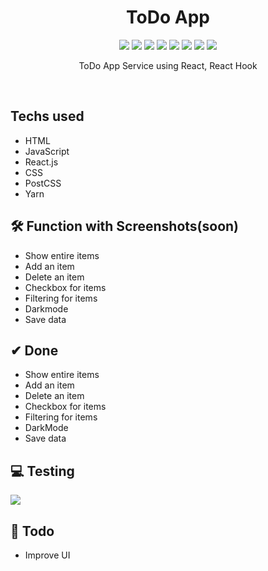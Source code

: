 <h1 align="center"> ToDo App </h1>

<p align="center">
  
  <img src="https://img.shields.io/badge/ToDo App-3F708D" />
  <img src="https://img.shields.io/badge/HTML-E34F26" />
  <img src="https://img.shields.io/badge/CSS-1572B6" />
  <img src="https://img.shields.io/badge/PostCSS-DD3A0A" />
  <img src="https://img.shields.io/badge/Javascript-F7DF1E" />
  <img src="https://img.shields.io/badge/React-61DAFB" />
  <img src="https://img.shields.io/badge/Npm-CB3837" />
  <img src="https://img.shields.io/badge/Yarn-2C8EBB" />

</p>

<p align="center">
  ToDo App Service using React, React Hook
</p>

<br/>

## Techs used

- HTML
- JavaScript
- React.js
- CSS
- PostCSS
- Yarn

## 🛠 Function with Screenshots(soon)

- Show entire items
- Add an item
- Delete an item
- Checkbox for items
- Filtering for items
- Darkmode
- Save data

## ✔ Done

- Show entire items
- Add an item
- Delete an item
- Checkbox for items
- Filtering for items
- DarkMode
- Save data

## 💻 Testing
<img src="https://user-images.githubusercontent.com/31836035/235078366-5efd9e73-4822-4472-960c-0a8644a399a3.gif">

## 📖 Todo

- Improve UI
